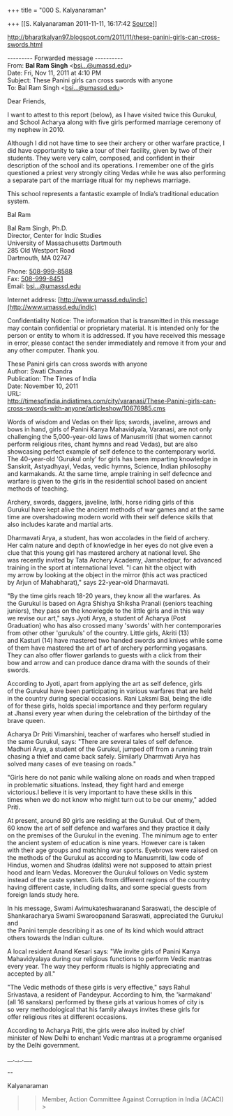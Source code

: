 +++
title = "000 S. Kalyanaraman"

+++
[[S. Kalyanaraman	2011-11-11, 16:17:42 [Source](https://groups.google.com/g/bvparishat/c/Q7s9nXm2Oc8)]]



<http://bharatkalyan97.blogspot.com/2011/11/these-panini-girls-can-cross-swords.html>

  

--------- Forwarded message ----------  
From: **Bal Ram Singh** \<[bsi...@umassd.edu]()\>  
Date: Fri, Nov 11, 2011 at 4:10 PM  
Subject: These Panini girls can cross swords with anyone  
To: Bal Ram Singh \<[bsi...@umassd.edu]()\>  
  
  

Dear Friends,



I want to attest to this report (below), as I have visited twice this Gurukul, and School Acharya along with five girls performed marriage ceremony of my nephew in 2010.



Although I did not have time to see their archery or other warfare practice, I did have opportunity to take a tour of their facility, given by two of their students. They were very calm, composed, and confident in their description of the school and its operations. I remember one of the girls questioned a priest very strongly citing Vedas while he was also performing a separate part of the marriage ritual for my nephews marriage.



This school represents a fantastic example of India’s traditional education system.



Bal Ram



Bal Ram Singh, Ph.D.  
Director, Center for Indic Studies  
University of Massachusetts Dartmouth  
285 Old Westport Road  
Dartmouth, MA 02747  
  
Phone: [508-999-8588](tel:508-999-8588)  
Fax: [508-999-8451](tel:508-999-8451)  
Email: [bsi...@umassd.edu]()  
  
Internet address: [http://www.umassd.edu/indic](http://www.umassd.edu/indic)  
  
Confidentiality Notice: The information that is transmitted in this message may contain confidential or proprietary material. It is intended only for the person or entity to whom it is addressed. If you have received this message in error, please contact the sender immediately and remove it from your and any other computer. Thank you.

These Panini girls can cross swords with anyone  
Author: Swati Chandra  
Publication: The Times of India  
Date: November 10, 2011  
URL:  
<http://timesofindia.indiatimes.com/city/varanasi/These-Panini-girls-can-cross-swords-with-anyone/articleshow/10676985.cms>  
  
Words of wisdom and Vedas on their lips; swords, javeline, arrows and  
bows in hand, girls of Panini Kanya Mahavidyala, Varanasi, are not only  
challenging the 5,000-year-old laws of Manusmriti (that women cannot  
perform religious rites, chant hymns and read Vedas), but are also  
showcasing perfect example of self defence to the contemporary world.  
The 40-year-old 'Gurukul only' for girls has been imparting knowledge in  
Sanskrit, Astyadhyayi, Vedas, vedic hymns, Science, Indian philosophy  
and karmakands. At the same time, ample training in self defecnce and  
warfare is given to the girls in the residential school based on ancient  
methods of teaching.  
  
Archery, swords, daggers, javeline, lathi, horse riding girls of this  
Gurukul have kept alive the ancient methods of war games and at the same  
time are overshadowing modern world with their self defence skills that  
also includes karate and martial arts.  
  
Dharmavati Arya, a student, has won accolades in the field of archery.  
Her calm nature and depth of knowledge in her eyes do not give even a  
clue that this young girl has mastered archery at national level. She  
was recently invited by Tata Archery Academy, Jamshedpur, for advanced  
training in the sport at international level. "I can hit the object with  
my arrow by looking at the object in the mirror (this act was practiced  
by Arjun of Mahabharat)," says 22-year-old Dharmavati.  
  
"By the time girls reach 18-20 years, they know all the warfares. As  
the Gurukul is based on Agra Shishya Shiksha Pranali (seniors teaching  
juniors), they pass on the knowlegde to the little girls and in this way  
we revise our art," says Jyoti Arya, a student of Acharya (Post  
Graduation) who has also crossed many 'swords' with her contemporaries  
from other other 'gurukuls' of the country. Little girls, Akriti (13)  
and Kasturi (14) have mastered two handed swords and knives while some  
of them have mastered the art of art of archery performing yogasans.  
They can also offer flower garlands to guests with a click from their  
bow and arrow and can produce dance drama with the sounds of their  
swords.  
  
According to Jyoti, apart from applying the art as self defence, girls  
of the Gurukul have been participating in various warfares that are held  
in the country during special occasions. Rani Laksmi Bai, being the idle  
of for these girls, holds special importance and they perform regulary  
at Jhansi every year when during the celebration of the birthday of the  
brave queen.  
  
Acharya Dr Priti Vimarshini, teacher of warfares who herself studied in  
the same Gurukul, says: "There are several tales of self defence.  
Madhuri Arya, a student of the Gurukul, jumped off from a running train  
chasing a thief and came back safely. Similarly Dharmvati Arya has  
solved many cases of eve teasing on roads."  
  
"Girls here do not panic while walking alone on roads and when trapped  
in problematic situations. Instead, they fight hard and emerge  
victorious.I believe it is very important to have these skills in this  
times when we do not know who might turn out to be our enemy," added  
Priti.  
  
At present, around 80 girls are residing at the Gurukul. Out of them,  
60 know the art of self defence and warfares and they practice it daily  
on the premises of the Gurukul in the evening. The minimum age to enter  
the ancient system of education is nine years. However care is taken  
with their age groups and matching war sports. Eyebrows were raised on  
the methods of the Gurukul as according to Manusmriti, law code of  
Hindus, women and Shudras (dalits) were not supposed to attain priest  
hood and learn Vedas. Moreover the Gurukul follows on Vedic system  
instead of the caste system. Girls from different regions of the country  
having different caste, including dalits, and some special guests from  
foreign lands study here.  
  
In his message, Swami Avimukateshwaranand Saraswati, the desciple of  
Shankaracharya Swami Swaroopanand Saraswati, appreciated the Gurukul and  
the Panini temple describing it as one of its kind which would attract  
others towards the Indian culture.  
  
A local resident Anand Kesari says: "We invite girls of Panini Kanya  
Mahavidyalaya during our religious functions to perform Vedic mantras  
every year. The way they perform rituals is highly appreciating and  
accepted by all."  
  
"The Vedic methods of these girls is very effective," says Rahul  
Srivastava, a resident of Pandeypur. According to him, the 'karmakand'  
(all 16 sanskars) performed by these girls at various homes of city is  
so very methodological that his family always invites these girls for  
offer religious rites at different occasions.  
  
According to Acharya Priti, the girls were also invited by chief  
minister of New Delhi to enchant Vedic mantras at a programme organised  
by the Delhi government.

\_\_.\_,\_.\_\_\_

--  

Kalyanaraman

  

> 
> > 
> > Member, Action Committee Against Corruption in India (ACACI) >
> 
> > 

  

  

